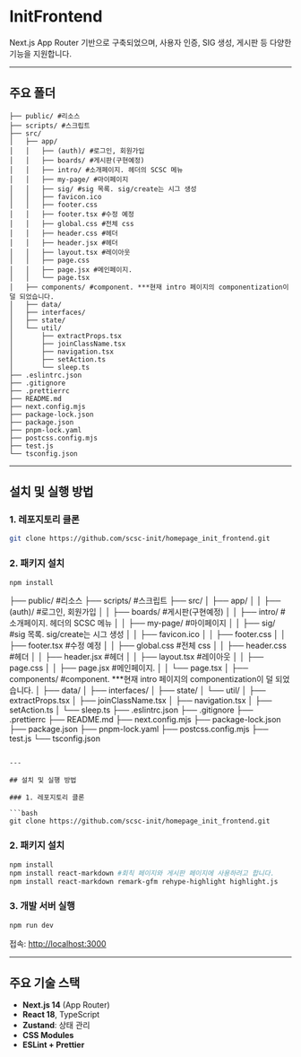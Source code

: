 # InitFrontend

Next.js App Router 기반으로 구축되었으며, 사용자 인증, SIG 생성, 게시판 등 다양한 기능을 지원합니다.

---

## 주요 폴더

```
├── public/ #리소스
├── scripts/ #스크립트
├── src/
│   ├── app/
│   │   ├── (auth)/ #로그인, 회원가입
│   │   ├── boards/ #게시판(구현예정)
│   │   ├── intro/ #소개페이지. 헤더의 SCSC 메뉴
│   │   ├── my-page/ #마이페이지
│   │   ├── sig/ #sig 목록. sig/create는 시그 생성
│   │   ├── favicon.ico
│   │   ├── footer.css
│   │   ├── footer.tsx #수정 예정
│   │   ├── global.css #전체 css
│   │   ├── header.css #헤더
│   │   ├── header.jsx #헤더
│   │   ├── layout.tsx #레이아웃
│   │   ├── page.css
│   │   ├── page.jsx #메인페이지.
│   │   └── page.tsx
│   ├── components/ #component. ***현재 intro 페이지의 componentization이 덜 되었습니다.
│   ├── data/
│   ├── interfaces/
│   ├── state/
│   └── util/
│       ├── extractProps.tsx
│       ├── joinClassName.tsx
│       ├── navigation.tsx
│       ├── setAction.ts
│       └── sleep.ts
├── .eslintrc.json
├── .gitignore
├── .prettierrc
├── README.md
├── next.config.mjs
├── package-lock.json
├── package.json
├── pnpm-lock.yaml
├── postcss.config.mjs
├── test.js
└── tsconfig.json
```

---

## 설치 및 실행 방법

### 1. 레포지토리 클론

```bash
git clone https://github.com/scsc-init/homepage_init_frontend.git
```

### 2. 패키지 설치

```bash
npm install
```
├── public/ #리소스
├── scripts/ #스크립트
├── src/
│   ├── app/
│   │   ├── (auth)/ #로그인, 회원가입
│   │   ├── boards/ #게시판(구현예정)
│   │   ├── intro/ #소개페이지. 헤더의 SCSC 메뉴
│   │   ├── my-page/ #마이페이지
│   │   ├── sig/ #sig 목록. sig/create는 시그 생성
│   │   ├── favicon.ico
│   │   ├── footer.css
│   │   ├── footer.tsx #수정 예정
│   │   ├── global.css #전체 css
│   │   ├── header.css #헤더
│   │   ├── header.jsx #헤더
│   │   ├── layout.tsx #레이아웃
│   │   ├── page.css
│   │   ├── page.jsx #메인페이지.
│   │   └── page.tsx
│   ├── components/ #component. ***현재 intro 페이지의 componentization이 덜 되었습니다.
│   ├── data/
│   ├── interfaces/
│   ├── state/
│   └── util/
│       ├── extractProps.tsx
│       ├── joinClassName.tsx
│       ├── navigation.tsx
│       ├── setAction.ts
│       └── sleep.ts
├── .eslintrc.json
├── .gitignore
├── .prettierrc
├── README.md
├── next.config.mjs
├── package-lock.json
├── package.json
├── pnpm-lock.yaml
├── postcss.config.mjs
├── test.js
└── tsconfig.json
```

---

## 설치 및 실행 방법

### 1. 레포지토리 클론

```bash
git clone https://github.com/scsc-init/homepage_init_frontend.git
```

### 2. 패키지 설치

```bash
npm install
npm install react-markdown #회칙 페이지와 게시판 페이지에 사용하려고 합니다.
npm install react-markdown remark-gfm rehype-highlight highlight.js

```

### 3. 개발 서버 실행

```bash
npm run dev
```

접속: [http://localhost:3000](http://localhost:3000)

---

## 주요 기술 스택

- **Next.js 14** (App Router)
- **React 18**, TypeScript
- **Zustand**: 상태 관리
- **CSS Modules**
- **ESLint + Prettier**
